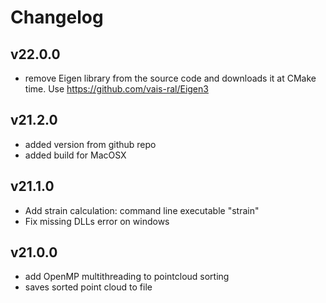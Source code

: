 # Changelog

## v22.0.0

* remove Eigen library from the source code and downloads it at CMake time. Use https://github.com/vais-ral/Eigen3

## v21.2.0
* added version from github repo
* added build for MacOSX

## v21.1.0
* Add strain calculation: command line executable "strain"
* Fix missing DLLs error on windows

## v21.0.0
* add OpenMP multithreading to pointcloud sorting
* saves sorted point cloud to file


